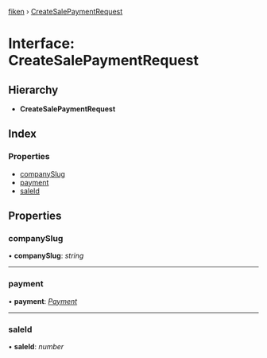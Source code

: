 [fiken](../README.md) › [CreateSalePaymentRequest](createsalepaymentrequest.md)

# Interface: CreateSalePaymentRequest

## Hierarchy

* **CreateSalePaymentRequest**

## Index

### Properties

* [companySlug](createsalepaymentrequest.md#companyslug)
* [payment](createsalepaymentrequest.md#payment)
* [saleId](createsalepaymentrequest.md#saleid)

## Properties

###  companySlug

• **companySlug**: *string*

___

###  payment

• **payment**: *[Payment](payment.md)*

___

###  saleId

• **saleId**: *number*
